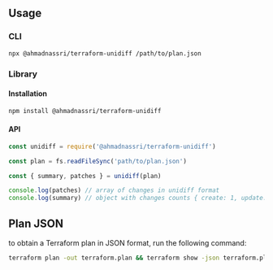 ## Usage

### CLI

```bash
npx @ahmadnassri/terraform-unidiff /path/to/plan.json
```

### Library

#### Installation

```bash
npm install @ahmadnassri/terraform-unidiff
```

#### API

```js
const unidiff = require('@ahmadnassri/terraform-unidiff')

const plan = fs.readFileSync('path/to/plan.json')

const { summary, patches } = unidiff(plan) 

console.log(patches) // array of changes in unidiff format
console.log(summary) // object with changes counts { create: 1, update: 3, delete: 0 }
```

## Plan JSON

to obtain a Terraform plan in JSON format, run the following command:

```bash
terraform plan -out terraform.plan && terraform show -json terraform.plan > terraform.json
```
